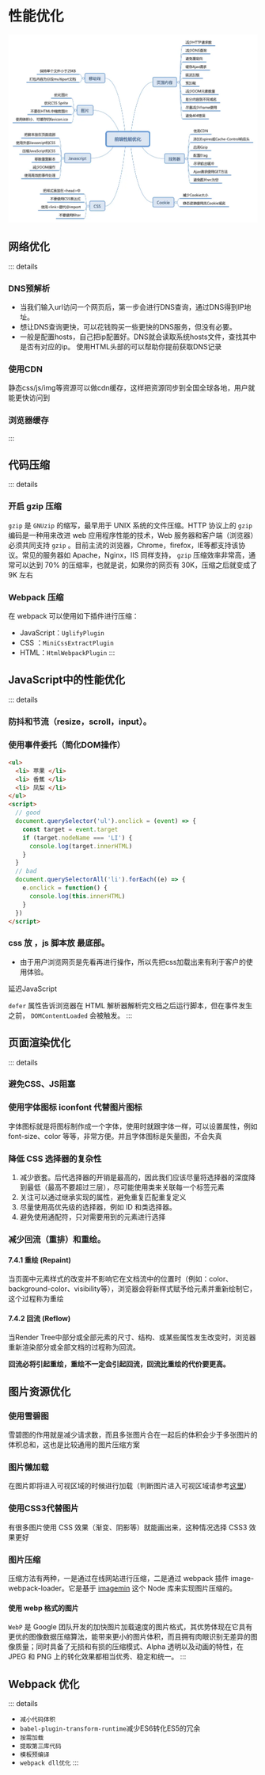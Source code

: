 # 性能优化

![雅虎军规](image-3.png)

## 网络优化

::: details

### DNS预解析

*   当我们输入url访问一个网页后，第一步会进行DNS查询，通过DNS得到IP地址。
*   想让DNS查询更快，可以花钱购买一些更快的DNS服务，但没有必要。
*   一般是配置hosts，自己把ip配置好。DNS就会读取系统hosts文件，查找其中是否有对应的ip。 使用HTML头部的<link rel='dns-prefetch' href='…' />可以帮助你提前获取DNS记录

### 使用CDN

静态css/js/img等资源可以做cdn缓存，这样把资源同步到全国全球各地，用户就能更快访问到

### 浏览器缓存

:::

## 代码压缩

::: details

### 开启 gzip 压缩

`gzip` 是 `GNUzip` 的缩写，最早用于 UNIX 系统的文件压缩。HTTP 协议上的 `gzip` 编码是一种用来改进 web 应用程序性能的技术，Web 服务器和客户端（浏览器）必须共同支持 `gzip` 。目前主流的浏览器，Chrome，firefox，IE等都支持该协议。常见的服务器如 Apache，Nginx，IIS 同样支持， `gzip` 压缩效率非常高，通常可以达到 70% 的压缩率，也就是说，如果你的网页有 30K，压缩之后就变成了 9K 左右

### Webpack 压缩

在 webpack 可以使用如下插件进行压缩：

*   JavaScript：`UglifyPlugin`
*   CSS ：`MiniCssExtractPlugin`
*   HTML：`HtmlWebpackPlugin`
:::

## JavaScript中的性能优化

::: details

### 防抖和节流（resize，scroll，input）。

### 使用事件委托（简化DOM操作）

```html
<ul>
  <li> 苹果 </li>
  <li> 香蕉 </li>
  <li> 凤梨 </li>
</ul> ​
<script>
  // good
  document.querySelector('ul').onclick = (event) => {
    const target = event.target
    if (target.nodeName === 'LI') {
      console.log(target.innerHTML)
    }
  }​
  // bad
  document.querySelectorAll('li').forEach((e) => {
    e.onclick = function() {
      console.log(this.innerHTML)
    }
  })
</script>
```

### css 放 ，js 脚本放 最底部。

*   由于用户浏览网页是先看再进行操作，所以先把css加载出来有利于客户的使用体验。

延迟JavaScript

`defer` 属性告诉浏览器在 HTML 解析器解析完文档之后运行脚本，但在事件发生之前， `DOMContentLoaded` 会被触发。
:::

## 页面渲染优化

::: details

### 避免CSS、JS阻塞

### 使用字体图标 iconfont 代替图片图标

字体图标就是将图标制作成一个字体，使用时就跟字体一样，可以设置属性，例如 font-size、color 等等，非常方便。并且字体图标是矢量图，不会失真

### 降低 CSS 选择器的复杂性

1.  减少嵌套。后代选择器的开销是最高的，因此我们应该尽量将选择器的深度降到最低（最高不要超过三层），尽可能使用类来关联每一个标签元素
1.  关注可以通过继承实现的属性，避免重复匹配重复定义
1.  尽量使用高优先级的选择器，例如 ID 和类选择器。
1.  避免使用通配符，只对需要用到的元素进行选择

### 减少回流（重排）和重绘。

#### 7.4.1 重绘 (Repaint)

当页面中元素样式的改变并不影响它在文档流中的位置时（例如：color、background-color、visibility等），浏览器会将新样式赋予给元素并重新绘制它，这个过程称为重绘

#### 7.4.2 回流 (Reflow)

当Render Tree中部分或全部元素的尺寸、结构、或某些属性发生改变时，浏览器重新渲染部分或全部文档的过程称为回流。

**回流必将引起重绘，重绘不一定会引起回流，回流比重绘的代价要更高。**

## 图片资源优化

### 使用雪碧图

雪碧图的作用就是减少请求数，而且多张图片合在一起后的体积会少于多张图片的体积总和，这也是比较通用的图片压缩方案

### 图片懒加载

在图片即将进入可视区域的时候进行加载（判断图片进入可视区域请参考[这里](https://juejin.cn/post/7178783712363708475#heading-28)）

### 使用CSS3代替图片

有很多图片使用 CSS 效果（渐变、阴影等）就能画出来，这种情况选择 CSS3 效果更好

### 图片压缩

压缩方法有两种，一是通过在线网站进行压缩，二是通过 webpack 插件 image-webpack-loader。它是基于 [imagemin](https://link.juejin.cn/?target=https%3A%2F%2Flink.segmentfault.com%2F%3Fenc%3D6SFBEjb9%2FrzIZGfOUStOJw%3D%3D.%2Bf0Zw4j1CQG%2B3h9FDEUcmMrWACqiCYz06EmP4BxMagRAdgpHKY5LqwmVWYq9L%2FENvVhS9SUbVatpPn6kZMHKp%2B%2FxXnsenceQ5QcMKwcb8ks%3D) 这个 Node 库来实现图片压缩的。

#### 使用 webp 格式的图片

`WebP` 是 Google 团队开发的加快图片加载速度的图片格式，其优势体现在它具有更优的图像数据压缩算法，能带来更小的图片体积，而且拥有肉眼识别无差异的图像质量；同时具备了无损和有损的压缩模式、Alpha 透明以及动画的特性，在 JPEG 和 PNG 上的转化效果都相当优秀、稳定和统一。
:::

## Webpack 优化

::: details
*   `减小代码体积`
*   `babel-plugin-transform-runtime`减少ES6转化ES5的冗余
*   `按需加载`
*   `提取第三库代码`
*   `模板预编译`
*   `webpack dll优化`
:::
